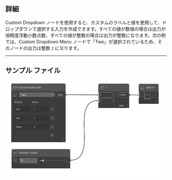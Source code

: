 ## 詳細
Custom Dropdown ノードを使用すると、カスタムのラベルと値を使用して、ドロップダウンで選択する入力を作成できます。すべての値が数値の場合は出力が倍精度浮動小数点数、すべての値が整数の場合は出力が整数になります。次の例では、Custom Dropdown Menu ノードで「Two」が選択されているため、そのノードの出力は整数 `2` になります。
___
## サンプル ファイル

![Number](./CoreNodeModels.Input.CustomSelection_img.png)

